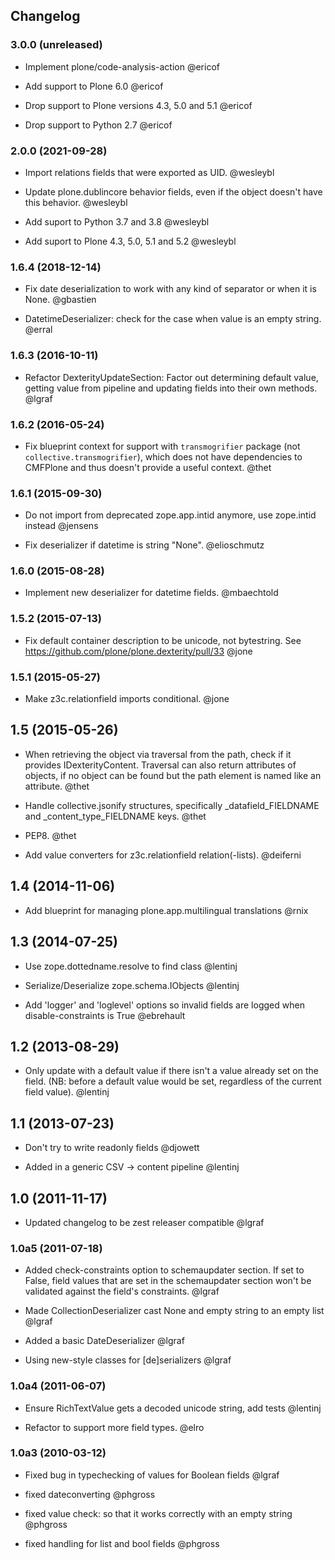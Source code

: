 ## Changelog

### 3.0.0 (unreleased)

- Implement plone/code-analysis-action @ericof

- Add support to Plone 6.0 @ericof

- Drop support to Plone versions 4.3, 5.0 and 5.1 @ericof

- Drop support to Python 2.7 @ericof


### 2.0.0 (2021-09-28)

- Import relations fields that were exported as UID. @wesleybl

- Update plone.dublincore behavior fields, even if the object doesn't have this behavior. @wesleybl

- Add suport to Python 3.7 and 3.8 @wesleybl

- Add suport to Plone 4.3, 5.0, 5.1 and 5.2 @wesleybl


### 1.6.4 (2018-12-14)

- Fix date deserialization to work with any kind of separator or when it is None. @gbastien

- DatetimeDeserializer: check for the case when value is an empty string. @erral

### 1.6.3 (2016-10-11)

- Refactor DexterityUpdateSection: Factor out determining default value, getting value from pipeline and updating fields into their own methods. @lgraf


### 1.6.2 (2016-05-24)

- Fix blueprint context for support with ``transmogrifier`` package (not ``collective.transmogrifier``), which does not have dependencies to CMFPlone and thus doesn't provide a useful context. @thet


### 1.6.1 (2015-09-30)

- Do not import from deprecated zope.app.intid anymore, use zope.intid instead @jensens

- Fix deserializer if datetime is string "None". @elioschmutz


### 1.6.0 (2015-08-28)

- Implement new deserializer for datetime fields. @mbaechtold


### 1.5.2 (2015-07-13)

- Fix default container description to be unicode, not bytestring. See https://github.com/plone/plone.dexterity/pull/33 @jone


### 1.5.1 (2015-05-27)

- Make z3c.relationfield imports conditional. @jone


1.5 (2015-05-26)
----------------

- When retrieving the object via traversal from the path, check if it provides
  IDexterityContent. Traversal can also return attributes of objects, if no
  object can be found but the path element is named like an attribute. @thet

- Handle collective.jsonify structures, specifically _datafield_FIELDNAME and _content_type_FIELDNAME keys. @thet

- PEP8. @thet

- Add value converters for z3c.relationfield relation(-lists). @deiferni


1.4 (2014-11-06)
----------------

- Add blueprint for managing plone.app.multilingual translations @rnix


1.3 (2014-07-25)
----------------

- Use zope.dottedname.resolve to find class @lentinj

- Serialize/Deserialize zope.schema.IObjects @lentinj

- Add 'logger' and 'loglevel' options so invalid fields are logged when disable-constraints is True @ebrehault


1.2 (2013-08-29)
----------------

- Only update with a default value if there isn't a value already set
  on the field. (NB: before a default value would be set, regardless
  of the current field value). @lentinj


1.1 (2013-07-23)
----------------

- Don't try to write readonly fields @djowett

- Added in a generic CSV -> content pipeline @lentinj


1.0 (2011-11-17)
----------------

- Updated changelog to be zest releaser compatible @lgraf


### 1.0a5 (2011-07-18)

- Added check-constraints option to schemaupdater section.
  If set to False, field values that are set in the schemaupdater section won't
  be validated against the field's constraints. @lgraf

- Made CollectionDeserializer cast None and empty string to an empty list @lgraf

- Added a basic DateDeserializer @lgraf

- Using new-style classes for [de]serializers @lgraf


### 1.0a4 (2011-06-07)

- Ensure RichTextValue gets a decoded unicode string, add tests @lentinj

- Refactor to support more field types. @elro


### 1.0a3 (2010-03-12)

- Fixed bug in typechecking of values for Boolean fields @lgraf

- fixed dateconverting @phgross

- fixed value check: so that it works correctly with an empty string @phgross

- fixed handling for list and bool fields @phgross
